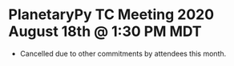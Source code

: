 # PlanetaryPy TC Meeting 2020 August 18th @ 1:30 PM MDT

* Cancelled due to other commitments by attendees this month.
